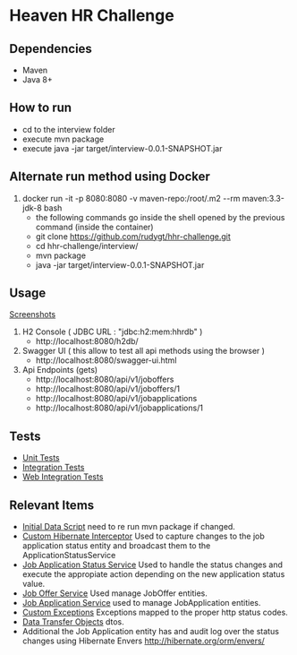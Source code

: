 # Heaven HR Challenge

## Dependencies

* Maven
* Java 8+ 

## How to run

* cd to the interview folder
* execute mvn package
* execute java -jar target/interview-0.0.1-SNAPSHOT.jar

## Alternate run method using Docker

1. docker run -it -p 8080:8080 -v maven-repo:/root/.m2 --rm maven:3.3-jdk-8 bash
	* the following commands go inside the shell opened by the previous command (inside the container)
	* git clone https://github.com/rudygt/hhr-challenge.git
	* cd hhr-challenge/interview/
	* mvn package
	* java -jar target/interview-0.0.1-SNAPSHOT.jar
	
## Usage 
[Screenshots](screenshots/README.md) 

1. H2 Console ( JDBC URL : "jdbc:h2:mem:hhrdb" ) 
	* http://localhost:8080/h2db/
2. Swagger UI ( this allow to test all api methods using the browser )
	* http://localhost:8080/swagger-ui.html
3. Api Endpoints (gets)
	* http://localhost:8080/api/v1/joboffers
	* http://localhost:8080/api/v1/joboffers/1
	* http://localhost:8080/api/v1/jobapplications
	* http://localhost:8080/api/v1/jobapplications/1
	
## Tests
- [Unit Tests](interview/src/test/java/com/heavenhr/interview/JobOfferControllerTest.java)
- [Integration Tests](interview/src/test/java/com/heavenhr/interview/JobOfferControllerIntegrationTest.java)
- [Web Integration Tests](interview/src/test/java/com/heavenhr/interview/JobOfferControllerWebIntegrationTest.java)

## Relevant Items
- [Initial Data Script](interview/src/main/resources/import.sql) need to re run mvn package if changed.
- [Custom Hibernate Interceptor](interview/src/main/java/com/heavenhr/interview/model/JobApplicationListener.java) Used to capture changes to the job application status entity and broadcast them to the ApplicationStatusService 
- [Job Application Status Service](interview/src/main/java/com/heavenhr/interview/service/ApplicationStatusServiceImpl.java) Used to handle the status changes and execute the appropiate action depending on the new application status value. 
- [Job Offer Service](interview/src/main/java/com/heavenhr/interview/service/JobOfferServiceImpl.java) Used manage JobOffer entities. 
- [Job Application Service](interview/src/main/java/com/heavenhr/interview/service/JobApplicationServiceImpl.java) used to manage JobApplication entities. 
- [Custom Exceptions](interview/src/main/java/com/heavenhr/interview/exception/) Exceptions mapped to the proper http status codes. 
- [Data Transfer Objects](interview/src/main/java/com/heavenhr/interview/dto) dtos. 
- Additional the Job Application entity has and audit log over the status changes using Hibernate Envers http://hibernate.org/orm/envers/

